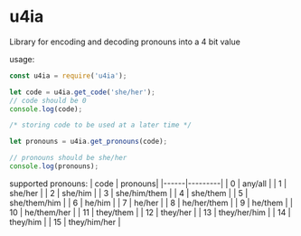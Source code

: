 
# u4ia

Library for encoding and decoding pronouns into a 4 bit value

usage:
```js
const u4ia = require('u4ia');

let code = u4ia.get_code('she/her');
// code should be 0
console.log(code);

/* storing code to be used at a later time */

let pronouns = u4ia.get_pronouns(code);

// pronouns should be she/her
console.log(pronouns);
```

supported pronouns:
| code | pronouns|
|------|---------|
| 0    | any/all  |
| 1    | she/her |
| 2    | she/him |
| 3    | she/him/them |
| 4    | she/them |
| 5    | she/them/him |
| 6    | he/him |
| 7    | he/her |
| 8    | he/her/them |
| 9    | he/them |
| 10   | he/them/her |
| 11   | they/them |
| 12   | they/her |
| 13   | they/her/him |
| 14   | they/him |
| 15   | they/him/her |

